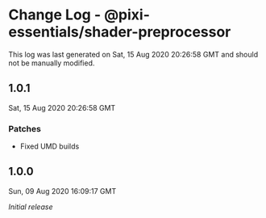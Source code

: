 # Change Log - @pixi-essentials/shader-preprocessor

This log was last generated on Sat, 15 Aug 2020 20:26:58 GMT and should not be manually modified.

## 1.0.1
Sat, 15 Aug 2020 20:26:58 GMT

### Patches

- Fixed UMD builds

## 1.0.0
Sun, 09 Aug 2020 16:09:17 GMT

*Initial release*

